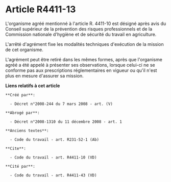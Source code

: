 # Article R4411-13

L'organisme agréé mentionné à l'article R. 4411-10 est désigné après avis du Conseil supérieur de la prévention des risques
professionnels et de la Commission nationale d'hygiène et de sécurité du travail en agriculture. 

L'arrêté d'agrément fixe les modalités techniques d'exécution de la mission de cet organisme. 

L'agrément peut être retiré dans les mêmes formes, après que l'organisme agréé a été appelé à présenter ses observations,
lorsque celui-ci ne se conforme pas aux prescriptions réglementaires en vigueur ou qu'il n'est plus en mesure d'assurer sa
mission.

**Liens relatifs à cet article**

	**Créé par**:

	  - Décret n°2008-244 du 7 mars 2008 - art. (V)

	**Abrogé par**:

	  - Décret n°2008-1310 du 11 décembre 2008 - art. 1

	**Anciens textes**:

	  - Code du travail - art. R231-52-1 (Ab)

	**Cite**:

	  - Code du travail - art. R4411-10 (VD)

	**Cité par**:

	  - Code du travail - art. R4411-43 (VD)

